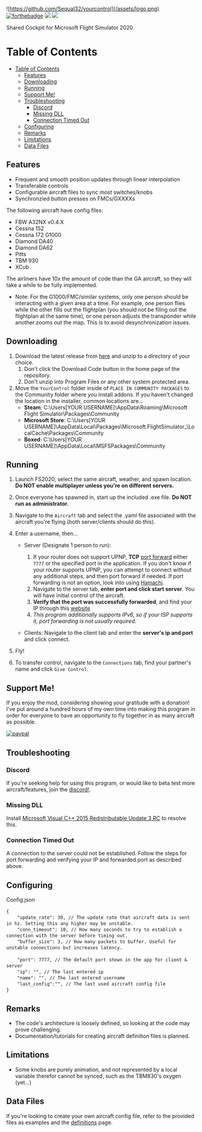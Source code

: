 ![https://github.com/Sequal32/yourcontrol](/assets/logo.png)
[![forthebadge](https://forthebadge.com/images/badges/built-with-love.svg)](https://forthebadge.com)
[![](https://img.shields.io/github/v/tag/Sequal32/yourcontrol?label=release&style=for-the-badge)](https://github.com/Sequal32/yourcontrol/releases/latest) [![](https://img.shields.io/github/downloads/Sequal32/yourcontrol/total?style=for-the-badge)](https://github.com/Sequal32/yourcontrol/releases/latest)

Shared Cockpit for Microsoft Flight Simulator 2020.

# Table of Contents
- [Table of Contents](#table-of-contents)
  - [Features](#features)
  - [Downloading](#downloading)
  - [Running](#running)
  - [Support Me!](#support-me)
  - [Troubleshooting](#troubleshooting)
    - [Discord](#discord)
    - [Missing DLL](#missing-dll)
    - [Connection Timed Out](#connection-timed-out)
  - [Configuring](#configuring)
  - [Remarks](#remarks)
  - [Limitations](#limitations)
  - [Data Files](#data-files)

## Features
* Frequent and smooth position updates through linear interpolation
* Transferable controls
* Configurable aircraft files to sync most switches/knobs
* Synchronzied button presses on FMCs/GXXXXs

The following aircraft have config files:
* FBW A32NX v0.4.X
* Cessna 152
* Cessna 172 G1000
* Diamond DA40
* Diamond DA62
* Pitts
* TBM 930
* XCub

The airliners have 10x the amount of code than the GA aircraft, so they will take a while to be fully implemented.

* Note: For the G1000/FMC/similar systems, only one person should be interacting with a given area at a time. For example, one person flies while the other fills out the flightplan (you should not be filing out the flightplan at the same time), or one person adjusts the transponder while another zooms out the map. This is to avoid desynchronization issues.

## Downloading
1. Download the latest release from [here](https://github.com/Sequal32/yourcontrol/releases/latest) and unzip to a directory of your choice. 
   1. Don't click the Download Code button in the home page of the repository.
   2. Don't unzip into Program Files or any other system protected area.
2. Move the `YourControl` folder inside of `PLACE IN COMMUNITY PACKAGES` to the Community folder where you install addons. If you haven't changed the location in the installer, common locations are...
   * **Steam**: C:\Users\[YOUR USERNAME]\AppData\Roaming\Microsoft Flight Simulator\Packages\Community
   * **Microsoft Store**: C:\Users\[YOUR USERNAME]\AppData\Local\Packages\Microsoft.FlightSimulator_<RANDOMLETTERS>\LocalCache\Packages\Community
   * **Boxed**: C:\Users\[YOUR USERNAME]\AppData\Local\MSFSPackages\Community

## Running
1. Launch FS2020, select the same aircraft, weather, and spawn location. **Do NOT enable multiplayer unless you're on different servers.**
2. Once everyone has spawned in, start up the included .exe file. **Do NOT run as administrator.**
3. Navigate to the `Aircraft` tab and select the .yaml file associated with the aircraft you're flying (both server/clients should do this).
4.
    Enter a username, then...

    * Server (Designate 1 person to run):
      1. If your router does not support UPNP, **TCP** [port forward](https://www.youtube.com/watch?v=usSpl0yJFnY) either `7777` or the specified port in the application. If you don't know if your router supports UPNP, you can attempt to connect without any additional steps, and then port forward if needed. If port forwarding is not an option, look into using [Hamachi](https://www.youtube.com/watch?v=bWbo0gcFqA8).
      2. Navigate to the server tab, **enter port and click start server**. You will have initial control of the aircraft.
      3. **Verify that the port was successfully forwarded**, and find your IP through this [website](https://www.yougetsignal.com/tools/open-ports/)
      4. *This program additionally supports IPv6, so if your ISP supports it, port forwarding is not usually required.*
      
    * Clients: Navigate to the client tab and enter the **server's ip and port** and click connect.

1. Fly!
2. To transfer control, navigate to the `Connections` tab, find your partner's name and click `Give Control`.

## Support Me!
If you enjoy the mod, considering showing your gratitude with a donation! I've put around a hundred hours of my own time into making this program in order for everyone to have an opportunity to fly together in as many aircraft as possible.

[![paypal](https://www.paypalobjects.com/en_US/i/btn/btn_donateCC_LG.gif)](https://paypal.me/ctam1207)

## Troubleshooting
### Discord
If you're seeking help for using this program, or would like to beta test more aircraft/features, join the [discord!](https://discord.gg/SxYqf2n).

### Missing DLL
Install [Microsoft Visual C++ 2015 Redistributable Update 3 RC](https://www.microsoft.com/en-us/download/details.aspx?id=52685) to resolve this.

### Connection Timed Out
A connection to the server could not be established. Follow the steps for port forwarding and verifying your IP and forwarded port as described above.

## Configuring
Config.json
```
{
    "update_rate": 30, // The update rate that aircraft data is sent in hz. Setting this any higher may be unstable.
    "conn_timeout": 10, // How many seconds to try to establish a connection with the server before timing out.
    "buffer_size": 3, // How many packets to buffer. Useful for unstable connections but increases latency.

    "port": 7777, // The default port shown in the app for client & server
    "ip": "", // The last entered ip
    "name": "", // The last entered username
    "last_config":"", // The last used aircraft config file
}
```
## Remarks
* The code's architecture is loosely defined, so looking at the code may prove challenging.
* Documentation/tutorials for creating aircraft definition files is planned.

## Limitations
* Some knobs are purely animation, and not represented by a local variable therefor cannot be synced, such as the TBM830's oxygen (yet...)

## Data Files
If you're looking to create your own aircraft config file, refer to the provided files as examples and the [definitions](https://github.com/Sequal32/yourcontrol/tree/master/definitions) page.
